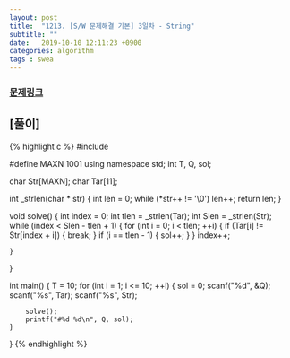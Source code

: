 ```yaml
---
layout: post
title:  "1213. [S/W 문제해결 기본] 3일차 - String"
subtitle: ""
date:   2019-10-10 12:11:23 +0900
categories: algorithm
tags : swea
---
```

### [문제링크]({{"https://swexpertacademy.com/main/code/problem/problemDetail.do?contestProbId=AV14P0c6AAUCFAYi"}})

## [풀이]

{% highlight c %}
#include <iostream>

#define MAXN 1001
using namespace std;
int T, Q, sol;

char Str[MAXN];
char Tar[11];

int _strlen(char * str) {
	int len = 0;
	while (*str++ != '\0') len++;
	return len;
}

void solve() {
	int index = 0;
	int tlen = _strlen(Tar);
	int Slen = _strlen(Str);
	while (index < Slen - tlen + 1) {
		for (int i = 0; i < tlen; ++i) {
			if (Tar[i] != Str[index + i]) {
				break;
			}
			if (i == tlen - 1) {
				sol++;
			}
		}
		index++;

	}
}

int main() {
	T = 10;
	for (int i = 1; i <= 10; ++i) {
		sol = 0;
		scanf("%d", &Q);
		scanf("%s", Tar);
		scanf("%s", Str);

		solve();
		printf("#%d %d\n", Q, sol);
	}
}
{% endhighlight %}